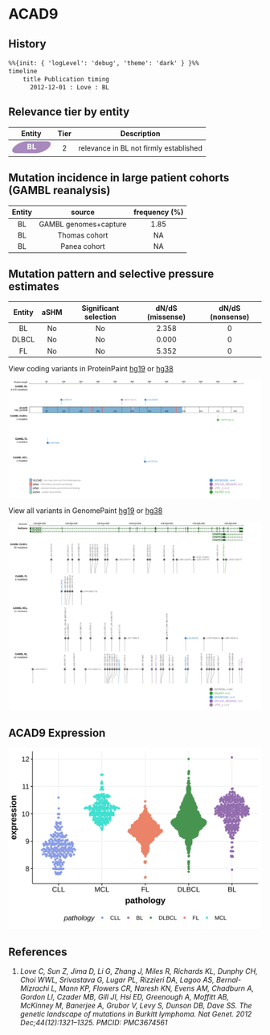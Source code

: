 # ACAD9

## History
```mermaid
%%{init: { 'logLevel': 'debug', 'theme': 'dark' } }%%
timeline
    title Publication timing
      2012-12-01 : Love : BL
```

## Relevance tier by entity

|Entity|Tier|Description                           |
|:------:|:----:|--------------------------------------|
|![BL](images/icons/BL_tier2.png)    |2   |relevance in BL not firmly established|

## Mutation incidence in large patient cohorts (GAMBL reanalysis)

|Entity|source               |frequency (%)|
|:------:|:---------------------:|:-------------:|
|BL    |GAMBL genomes+capture|1.85         |
|BL    |Thomas cohort        |  NA         |
|BL    |Panea cohort         |  NA         |

## Mutation pattern and selective pressure estimates

|Entity|aSHM|Significant selection|dN/dS (missense)|dN/dS (nonsense)|
|:------:|:----:|:---------------------:|:----------------:|:----------------:|
|BL    |No  |No                   |2.358           |0               |
|DLBCL |No  |No                   |0.000           |0               |
|FL    |No  |No                   |5.352           |0               |



View coding variants in ProteinPaint [hg19](https://morinlab.github.io/LLMPP/GAMBL/ACAD9_protein.html)  or [hg38](https://morinlab.github.io/LLMPP/GAMBL/ACAD9_protein_hg38.html)

![](images/proteinpaint/ACAD9_NM_014049.svg)

View all variants in GenomePaint [hg19](https://morinlab.github.io/LLMPP/GAMBL/ACAD9.html)  or [hg38](https://morinlab.github.io/LLMPP/GAMBL/ACAD9_hg38.html)

![](images/proteinpaint/ACAD9.svg)

## ACAD9 Expression
![](images/gene_expression/ACAD9_by_pathology.svg)

## References
1.  *Love C, Sun Z, Jima D, Li G, Zhang J, Miles R, Richards KL, Dunphy CH, Choi WWL, Srivastava G, Lugar PL, Rizzieri DA, Lagoo AS, Bernal-Mizrachi L, Mann KP, Flowers CR, Naresh KN, Evens AM, Chadburn A, Gordon LI, Czader MB, Gill JI, Hsi ED, Greenough A, Moffitt AB, McKinney M, Banerjee A, Grubor V, Levy S, Dunson DB, Dave SS. The genetic landscape of mutations in Burkitt lymphoma. Nat Genet. 2012 Dec;44(12):1321–1325. PMCID: PMC3674561*

<!-- ORIGIN: loveGeneticLandscapeMutations2012 -->
<!-- BL: loveGeneticLandscapeMutations2012 -->
